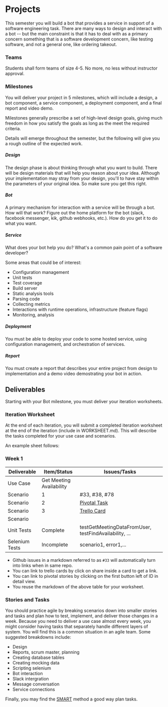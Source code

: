 # Projects

This semester you will build a bot that provides a service in support of a software engineering task. There are many ways to design and interact with a bot -- but the main constraint is that it has to deal with as a primary concern something that is a software development concern, like testing software, and not a general one, like ordering takeout.

### Teams

Students shall form teams of size 4-5. No more, no less without instructor approval.

### Milestones

You will deliver your project in 5 milestones, which will include a design, a bot component, a service component, a deployment component, and a final report and video demo.

Milestones generally prescribe a set of high-level design goals, giving much freedom in how you satisfy the goals as long as the meet the required criteria.

Details will emerge throughout the semester, but the following will give you a rough outline of the expected work.

##### Design

The design phase is about thinking through what you want to build. There will be design materials that will help you reason about your idea. Although your implementation may stray from your design, you'll to have stay within the parameters of your original idea. So make sure you get this right.

##### Bot

A primary mechanism for interaction with a service will be through a bot. How will that work? Figure out the home platform for the bot (slack, facebook messenger, kik, github webhooks, etc.). How do you get it to do what you want.

##### Service

What does your bot help you do? What's a common pain point of a software developer?

Some areas that could be of interest:

* Configuration management
* Unit tests
* Test coverage
* Build server
* Static analysis tools
* Parsing code
* Collecting metrics
* Interactions with runtime operations, infrastructure (feature flags)
* Monitoring, analysis

##### Deployment

You must be able to deploy your code to some hosted service, using configuration management, and orchestration of services.

##### Report

You must create a report that describes your entire project from design to implementation and a demo video demostrating your bot in action.

## Deliverables

Starting with your Bot milestone, you must deliver your iteration worksheets.

### Iteration Worksheet


At the end of each iteration, you will submit a completed iteration worksheet at the end of the iteration (include in WORKSHEET.md). This will describe the tasks completed for your use case and scenarios.

An example sheet follows:

### Week 1

| Deliverable   | Item/Status   |  Issues/Tasks
| ------------- | ------------  |  ------------
| Use Case      | Get Meeting Availability          | &nbsp;
| Scenario      | 1             |  #33, #38, #78
| Scenario      | 2             |  [Pivotal Task](https://www.pivotaltracker.com/story/show/114636091)
| Scenario      | 3             |  [Trello Card](https://trello.com/c/diA1DaMw)
| Scenario      | &nbsp;        | &nbsp;
| Unit Tests    | Complete      | testGetMeetingDataFromUser, testFindAvailability, ...
| Selenium Tests| Incomplete    | scenario1, error1,...

* Github issues in a markdown referred to as `#33` will automatically turn into links when in same repo.
* You can link to trello cards by click on share inside a card to get a link.
* You can link to pivotal stories by clicking on the first button left of ID in detail view.
* You reuse the markdown of the above table for your worksheet.

### Stories and Tasks

You should practice agile by breaking scenarios down into smaller stories and tasks and plan how to test, implement, and deliver those changes in a week. Because you need to deliver a use case almost every week, you might consider having tasks that separately handle different layers of system. You will find this is a common situation in an agile team. Some suggested breakdowns include:

* Design
* Reports, scrum master, planning
* Creating database tables
* Creating mocking data
* Scripting selenium
* Bot interaction
* Slack intergration
* Message conversation
* Service connections 

Finally, you may find the [SMART](https://www.mindtools.com/pages/article/smart-goals.htm) method a good way plan tasks.
